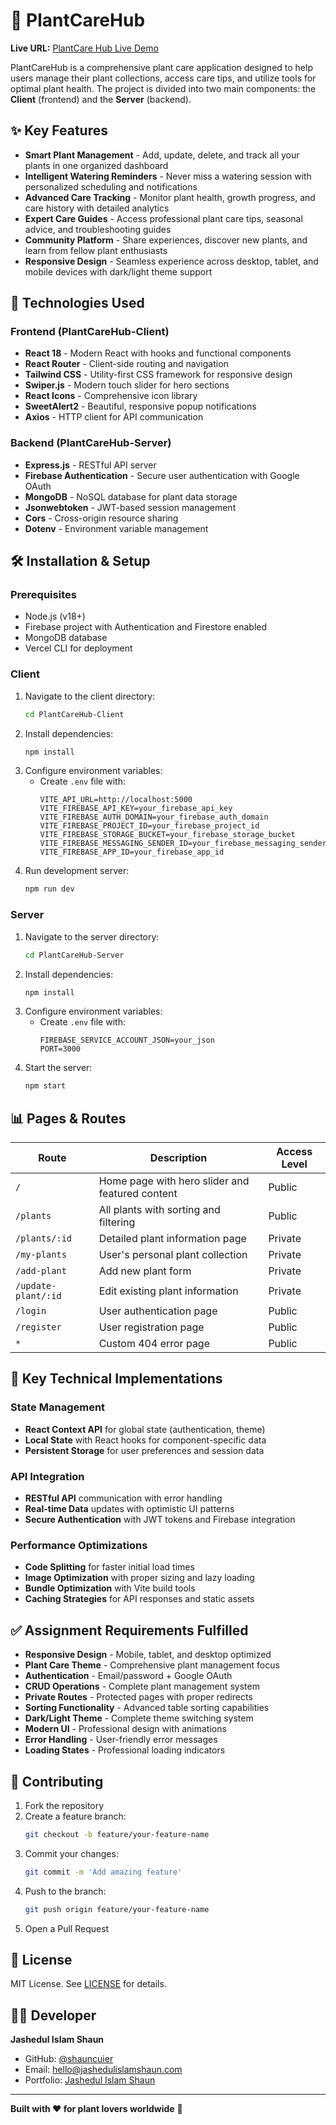 # 🌱 PlantCareHub

**Live URL:** [PlantCare Hub Live Demo](https://plantcarehub-595ab.web.app/)

PlantCareHub is a comprehensive plant care application designed to help users manage their plant collections, access care tips, and utilize tools for optimal plant health. The project is divided into two main components: the **Client** (frontend) and the **Server** (backend).

## ✨ Key Features

- **Smart Plant Management** - Add, update, delete, and track all your plants in one organized dashboard
- **Intelligent Watering Reminders** - Never miss a watering session with personalized scheduling and notifications
- **Advanced Care Tracking** - Monitor plant health, growth progress, and care history with detailed analytics
- **Expert Care Guides** - Access professional plant care tips, seasonal advice, and troubleshooting guides
- **Community Platform** - Share experiences, discover new plants, and learn from fellow plant enthusiasts
- **Responsive Design** - Seamless experience across desktop, tablet, and mobile devices with dark/light theme support

## 🚀 Technologies Used

### Frontend (PlantCareHub-Client)
- **React 18** - Modern React with hooks and functional components
- **React Router** - Client-side routing and navigation
- **Tailwind CSS** - Utility-first CSS framework for responsive design
- **Swiper.js** - Modern touch slider for hero sections
- **React Icons** - Comprehensive icon library
- **SweetAlert2** - Beautiful, responsive popup notifications
- **Axios** - HTTP client for API communication

### Backend (PlantCareHub-Server)
- **Express.js** - RESTful API server
- **Firebase Authentication** - Secure user authentication with Google OAuth
- **MongoDB** - NoSQL database for plant data storage
- **Jsonwebtoken** - JWT-based session management
- **Cors** - Cross-origin resource sharing
- **Dotenv** - Environment variable management

## 🛠️ Installation & Setup

### Prerequisites
- Node.js (v18+)
- Firebase project with Authentication and Firestore enabled
- MongoDB database
- Vercel CLI for deployment

### Client
1. Navigate to the client directory:
   ```bash
   cd PlantCareHub-Client
   ```
2. Install dependencies:
   ```bash
   npm install
   ```
3. Configure environment variables:
   - Create `.env` file with:
     ```
     VITE_API_URL=http://localhost:5000
     VITE_FIREBASE_API_KEY=your_firebase_api_key
     VITE_FIREBASE_AUTH_DOMAIN=your_firebase_auth_domain
     VITE_FIREBASE_PROJECT_ID=your_firebase_project_id
     VITE_FIREBASE_STORAGE_BUCKET=your_firebase_storage_bucket
     VITE_FIREBASE_MESSAGING_SENDER_ID=your_firebase_messaging_sender_id
     VITE_FIREBASE_APP_ID=your_firebase_app_id
     ```
4. Run development server:
   ```bash
   npm run dev
   ```

### Server
1. Navigate to the server directory:
   ```bash
   cd PlantCareHub-Server
   ```
2. Install dependencies:
   ```bash
   npm install
   ```
3. Configure environment variables:
   - Create `.env` file with:
     ```
     FIREBASE_SERVICE_ACCOUNT_JSON=your_json
     PORT=3000
     ```
4. Start the server:
   ```bash
   npm start
   ```

## 📊 Pages & Routes

| Route | Description | Access Level |
|-------|-------------|--------------|
| `/` | Home page with hero slider and featured content | Public |
| `/plants` | All plants with sorting and filtering | Public |
| `/plants/:id` | Detailed plant information page | Private |
| `/my-plants` | User's personal plant collection | Private |
| `/add-plant` | Add new plant form | Private |
| `/update-plant/:id` | Edit existing plant information | Private |
| `/login` | User authentication page | Public |
| `/register` | User registration page | Public |
| `*` | Custom 404 error page | Public |

## 🔧 Key Technical Implementations

### State Management
- **React Context API** for global state (authentication, theme)
- **Local State** with React hooks for component-specific data
- **Persistent Storage** for user preferences and session data

### API Integration
- **RESTful API** communication with error handling
- **Real-time Data** updates with optimistic UI patterns
- **Secure Authentication** with JWT tokens and Firebase integration

### Performance Optimizations
- **Code Splitting** for faster initial load times
- **Image Optimization** with proper sizing and lazy loading
- **Bundle Optimization** with Vite build tools
- **Caching Strategies** for API responses and static assets

## ✅ Assignment Requirements Fulfilled

- **Responsive Design** - Mobile, tablet, and desktop optimized
- **Plant Care Theme** - Comprehensive plant management focus
- **Authentication** - Email/password + Google OAuth
- **CRUD Operations** - Complete plant management system
- **Private Routes** - Protected pages with proper redirects
- **Sorting Functionality** - Advanced table sorting capabilities
- **Dark/Light Theme** - Complete theme switching system
- **Modern UI** - Professional design with animations
- **Error Handling** - User-friendly error messages
- **Loading States** - Professional loading indicators

## 🤝 Contributing

1. Fork the repository
2. Create a feature branch:
   ```bash
   git checkout -b feature/your-feature-name
   ```
3. Commit your changes:
   ```bash
   git commit -m 'Add amazing feature'
   ```
4. Push to the branch:
   ```bash
   git push origin feature/your-feature-name
   ```
5. Open a Pull Request

## 📝 License

MIT License. See [LICENSE](LICENSE) for details.

## 👨‍💻 Developer

**Jashedul Islam Shaun**
- GitHub: [@shauncuier](https://github.com/shauncuier)
- Email: hello@jashedulislamshaun.com
- Portfolio: [Jashedul Islam Shaun](https://www.jashedulislamshaun.com/)

---

**Built with ❤️ for plant lovers worldwide** 🌿
